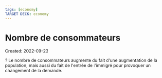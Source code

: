 ```yaml
---
tags: [economy] 
TARGET DECK: economy
---
```

# Nombre de consommateurs
Created: 2022-09-23

?
Le nombre de consommateurs augmente du fait d'une augmentation de la population, mais aussi du fait de l'entrée de l'immigré pour provoquer un changement de la demande.
<!--SR:!2022-10-22,20,250-->